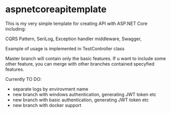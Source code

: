 # aspnetcoreapitemplate
This is my very simple template for creating API with ASP.NET Core including:

CQRS Pattern,
SeriLog,
Exception handler middleware,
Swagger,

Example of usage is implemented in TestController class

Master branch will contain only the basic features. If u want to include some other feature, you can merge with other branches contained specyfied features. 


Currently TO DO:
- separate logs by envirovment name 
- new branch with windows authentication, generating JWT token etc
- new branch with basic authentication, generating JWT token etc
- new branch with docker support
